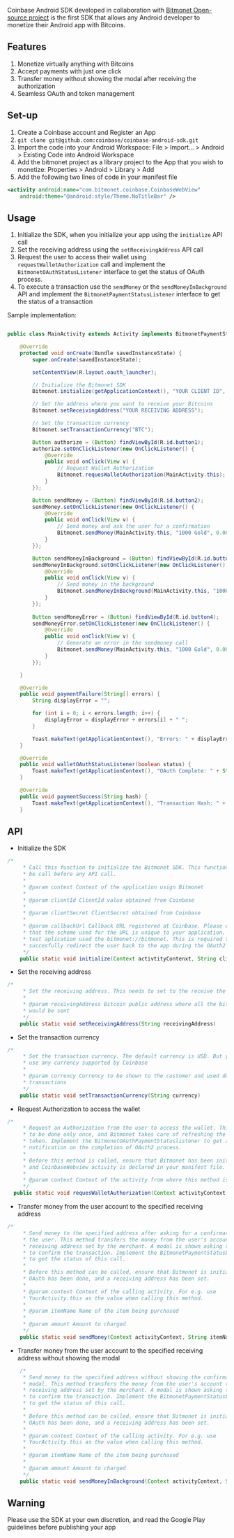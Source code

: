 Coinbase Android SDK developed in collaboration with [Bitmonet Open-source project](http://www.bitmonet.com) is the first SDK that allows any Android developer to monetize their Android app with Bitcoins.

## Features
 1. Monetize virtually anything with Bitcoins
 2. Accept payments with just one click
 3. Transfer money without showing the modal after receiving the authorization   
 4. Seamless OAuth and token management

## Set-up

 1. Create a Coinbase account and Register an App
 2. `git clone git@github.com:coinbase/coinbase-android-sdk.git`
 3.	Import the code into your Android Workspace: File > Import... > Android > Existing Code into Android Workspace
 4.	Add the bitmonet project as a library project to the App that you wish to monetize: Properties > Android > Library > Add
 5. Add the following two lines of code in your manifest file

```xml
<activity android:name="com.bitmonet.coinbase.CoinbaseWebView"
	android:theme="@android:style/Theme.NoTitleBar" />
```

## Usage

1. Initialize the SDK, when you initialize your app using the `initialize` API call
2. Set the receiving address using the `setReceivingAddress` API call
3. Request the user to access their wallet using `requestWalletAuthorization` call and implement the `BitmonetOAuthStatusListener` interface to get the status of OAuth process. 
4. To execute a transaction use the `sendMoney` or the `sendMoneyInBackground` API and implement the `BitmonetPaymentStatusListener` interface to get the status of a transaction

Sample implementation:

```java

public class MainActivity extends Activity implements BitmonetPaymentStatusListener, BitmonetOAuthStatusListener {

	@Override
	protected void onCreate(Bundle savedInstanceState) {
		super.onCreate(savedInstanceState);

		setContentView(R.layout.oauth_launcher);

		// Initialize the Bitmonet SDK
		Bitmonet.initialize(getApplicationContext(), "YOUR CLIENT ID", "YOUR CLIENT SECRET", "YOUR CALLBACK URL"); 

		// Set the address where you want to receive your Bitcoins
		Bitmonet.setReceivingAddress("YOUR RECEIVING ADDRESS");

		// Set the transaction currency
		Bitmonet.setTransactionCurrency("BTC");

		Button authorize = (Button) findViewById(R.id.button1);
		authorize.setOnClickListener(new OnClickListener() {
			@Override
			public void onClick(View v) {
				// Request Wallet Authorization
				Bitmonet.requesWalletAuthorization(MainActivity.this);
			}
		});

		Button sendMoney = (Button) findViewById(R.id.button2);
		sendMoney.setOnClickListener(new OnClickListener() {
			@Override
			public void onClick(View v) {
				// Send money and ask the user for a confirmation
				Bitmonet.sendMoney(MainActivity.this, "1000 Gold", 0.001);
			}
		});

		Button sendMoneyInBackground = (Button) findViewById(R.id.button3);
		sendMoneyInBackground.setOnClickListener(new OnClickListener() {
			@Override
			public void onClick(View v) {
				// Send money in the background
				Bitmonet.sendMoneyInBackground(MainActivity.this, "1000 Gold", 0.001);
			}
		});
		
		Button sendMoneyError = (Button) findViewById(R.id.button4);
		sendMoneyError.setOnClickListener(new OnClickListener() {
			@Override
			public void onClick(View v) {
				// Generate an error in the sendmoney call
				Bitmonet.sendMoney(MainActivity.this, "1000 Gold", 0.00000001);
			}
		});

	}

	@Override
	public void paymentFailure(String[] errors) {
		String displayError = "";

		for (int i = 0; i < errors.length; i++) {
			displayError = displayError + errors[i] + " ";
		}

		Toast.makeText(getApplicationContext(), "Errors: " + displayError, Toast.LENGTH_LONG).show();
	}

	@Override
	public void walletOAuthStatusListener(boolean status) {
		Toast.makeText(getApplicationContext(), "OAuth Complete: " + String.valueOf(status), Toast.LENGTH_LONG).show();
	}

	@Override
	public void paymentSuccess(String hash) {
		Toast.makeText(getApplicationContext(), "Transaction Hash: " + hash, Toast.LENGTH_LONG).show();
	}

```



## API

* Initialize the SDK
``` java 
/*
	 * Call this function to initialize the Bitmonet SDK. This function needs to
	 * be call before any API call.
	 * 
	 * @param context Context of the application usign Bitmonet
	 * 
	 * @param clientId ClientId value obtained from Coinbase
	 * 
	 * @param clientSecret ClientSecret obtained from Coinbase
	 * 
	 * @param callbackUrl Callback URL registered at Coinbase. Please ensure
	 * that the scheme used for the URL is unique to your application. E.g. The
	 * test aplication used the bitmonet://bitmonet. This is required to
	 * succesfully redirect the user back to the app during the OAuth2 process
	 */
	public static void initialize(Context activtityContenxt, String clientId, String clientSecret, String callbackUrl)
```

* Set the receiving address
```java
/*
	 * Set the receiving address. This needs to set to the receive the Bitcoins.
	 * 
	 * @param receivingAddress Bitcoin public address where all the bitcoins
	 * would be sent
	 */
	public static void setReceivingAddress(String receivingAddress)
```

* Set the transaction currency
```java
/*
	 * Set the transaction currency. The default currency is USD. But you can
	 * use any currency supported by Coinbase
	 * 
	 * @param currency Currency to be shown to the customer and used during
	 * transactions
	 */
	public static void setTransactionCurrency(String currency)
```

* Request Authorization to access the wallet
```java
/*
	 * Request an Authorization from the user to access the wallet. This needs
	 * to be done only once, and Bitmonet takes care of refreshing the access
	 * token. Implement the BitmonetOAuthPaymentStatuslistener to get a
	 * notification on the completion of OAuth2 process.
	 * 
	 * Before this method is called, ensure that Bitmonet has been initialized
	 * and CoinbaseWebview activity is declared in your manifest file.
	 * 
	 * @param context Context of the activity from where this method is called.
	 */
  public static void requesWalletAuthorization(Context activityContext) 
```

* Transfer money from the user account to the specified receiving address
```java
/*
	 * Send money to the specified address after asking for a confirmation from
	 * the user. This method transfers the money from the user's account to the
	 * receiving address set by the merchant. A modal is shown asking the user
	 * to confirm the transaction. Implement the BitmonetPaymentStatusListener
	 * to get the status of this call.
	 * 
	 * Before this method can be called, ensure that Bitmonet is initialized,
	 * OAuth has been done, and a receiving address has been set.
	 * 
	 * @param context Context of the calling activity. For e.g. use
	 * YourActivity.this as the value when calling this method.
	 * 
	 * @param itemName Name of the item being purchased
	 * 
	 * @param amount Amount to charged
	 */
	public static void sendMoney(Context activityContext, String itemName, double amount)
```

* Transfer money from the user account to the specified receiving address without showing the modal
```java
	/*
	 * Send money to the specified address without showing the confirmation
	 * modal. This method transfers the money from the user's account to the
	 * receiving address set by the merchant. A modal is shown asking the user
	 * to confirm the transaction. Implement the BitmonetPaymentStatusListener
	 * to get the status of this call.
	 * 
	 * Before this method can be called, ensure that Bitmonet is initialized,
	 * OAuth has been done, and a receiving address has been set.
	 * 
	 * @param context Context of the calling activity. For e.g. use
	 * YourActivity.this as the value when calling this method.
	 * 
	 * @param itemName Name of the item being purchased
	 * 
	 * @param amount Amount to charged
	 */
	public static void sendMoneyInBackground(Context activityContext, String itemName, double amount)
```


## Warning

Please use the SDK at your own discretion, and read the Google Play guidelines before publishing your app
